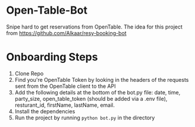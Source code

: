 # Open-Table-Bot
Snipe hard to get reservations from OpenTable. The idea for this project from https://github.com/Alkaar/resy-booking-bot
# Onboarding Steps
1. Clone Repo
2. Find you're OpenTable Token by looking in the headers of the requests sent from the OpenTable client to the API
3. Add the following details at the bottom of the bot.py file: date, time, party_size, open_table_token (should be added via a .env file), resturant_id, firstName, lastName, email.
4. Install the dependencies
5. Run the project by running  ```python bot.py``` in the directory
